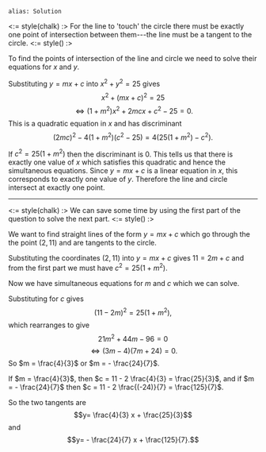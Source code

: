 ````
alias: Solution
````
<:= style(chalk) :>
For the line to 'touch' the circle there must be exactly one point of intersection between them---the line must be a tangent to the circle. 
<:= style() :>

To find the points of intersection of the line and circle we need to solve their equations for $x$ and $y$.

Substituting $y = mx + c$ into $x^2 + y^2 = 25$ gives $$x^2 + (mx+c)^2 = 25$$ $$\iff (1+m^2)x^2 + 2mcx + c^2 - 25 = 0.$$ This is a quadratic equation in $x$ and has discriminant $$(2mc)^2 - 4 (1+m^2) (c^2-25) = 4 (25 (1+m^2) - c^2).$$

If $c^2 = 25(1+m^2)$ then the discriminant is $0$. This tells us that there is exactly one value of $x$ which satisfies this quadratic and hence the simultaneous equations. Since $y = mx + c$ is a linear equation in $x$, this corresponds to exactly one value of $y$. Therefore the line and circle intersect at exactly one point.

* * *

<:= style(chalk) :>
We can save some time by using the first part of the question to solve the next part.
<:= style() :>

We want to find straight lines of the form $y=mx+c$ which go through the the point $(2,11)$ and are tangents to the circle.

Substituting the coordinates $(2,11)$ into $y=mx+c$ gives $11 = 2m + c$ and from the first part we must have $c^2 = 25(1+m^2)$.

Now we have simultaneous equations for $m$ and $c$ which we can solve.

Substituting for $c$ gives $$(11-2m)^2 = 25(1+m^2),$$ which rearranges to give $$21m^2 + 44m - 96 = 0 $$ $$\iff (3m-4) (7m+24) = 0 .$$
So $m = \frac{4}{3}$ or $m = - \frac{24}{7}$.

If $m = \frac{4}{3}$, then $c = 11 - 2 \frac{4}{3} = \frac{25}{3}$, and if $m = - \frac{24}{7}$ then $c = 11 - 2 \frac{(-24)}{7} = \frac{125}{7}$.

So the two tangents are $$y= \frac{4}{3} x + \frac{25}{3}$$ and $$y= - \frac{24}{7} x + \frac{125}{7}.$$
